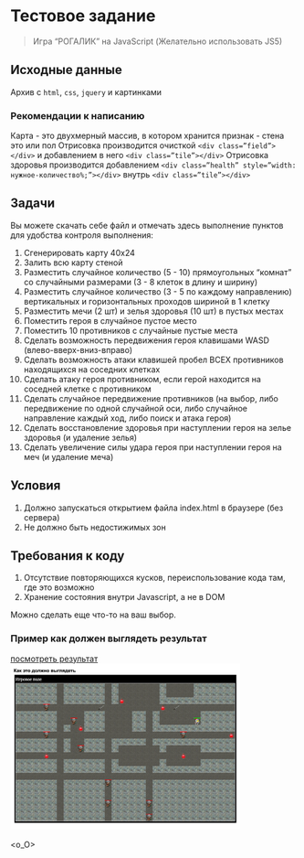 # Тестовое задание
> Игра “РОГАЛИК” на JavaScript (Желательно использовать JS5)

## Исходные данные
Архив с `html`, `css`, `jquery` и картинками
### Рекомендации к написанию
Карта - это двухмерный массив, в котором хранится признак - стена это или пол
Отрисовка производится очисткой `<div class=”field”></div>` и добавлением в него `<div class=”tile”></div>`
Отрисовка здоровья производится добавлением `<div class=”health” style=”width: нужное-количество%;”></div>` внутрь `<div class=”tile”></div>`
 
## Задачи
Вы можете скачать себе файл и отмечать здесь выполнение пунктов для удобства контроля выполнения:
1. Сгенерировать карту 40x24
2. Залить всю карту стеной
3. Разместить случайное количество (5 - 10) прямоугольных “комнат” со случайными размерами (3 - 8 клеток в длину и ширину)
4. Разместить случайное количество (3 - 5 по каждому направлению) вертикальных и горизонтальных проходов шириной в 1 клетку
5. Разместить мечи (2 шт) и зелья здоровья (10 шт) в пустых местах
6. Поместить героя в случайное пустое место
7. Поместить 10 противников с случайные пустые места
8. Сделать возможность передвижения героя клавишами WASD (влево-вверх-вниз-вправо)
9. Сделать возможность атаки клавишей пробел ВСЕХ противников находящихся на соседних клетках
10. Сделать атаку героя противником, если герой находится на соседней клетке с противником
12. Сделать случайное передвижение противников (на выбор, либо передвижение по одной случайной оси, либо случайное направление каждый ход, либо поиск и атака героя)
13. Сделать восстановление здоровья при наступлении героя на зелье здоровья (и удаление зелья)
14. Сделать увеличение силы удара героя при наступлении героя на меч (и удаление меча)

## Условия
1. Должно запускаться открытием файла index.html в браузере (без сервера)
2. Не должно быть недостижимых зон



## Требования к коду
1. Отсутствие повторяющихся кусков, переиспользование кода там, где это возможно
2. Хранение состояния внутри Javascript, а не в DOM

Можно сделать еще что-то на ваш выбор.

### Пример как должен выглядеть результат
[посмотреть результат](https://gyumyush.github.io/bagel/ "Всплывающая подсказка")
![вид готового результата](/images/map.png)

<o_O>
